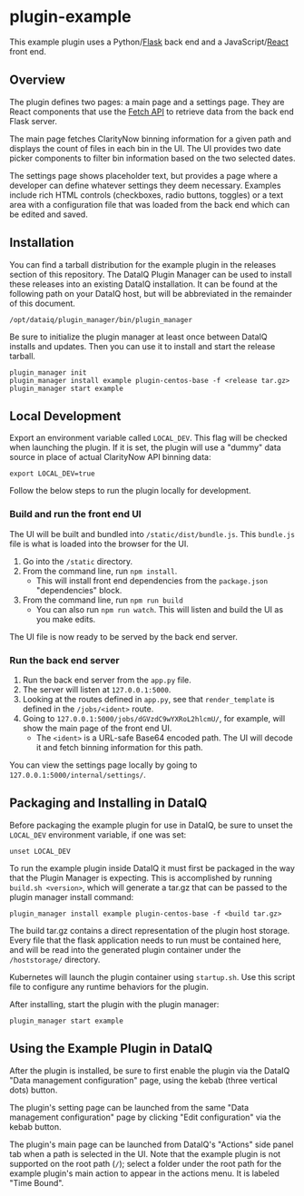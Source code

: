 # plugin-example

This example plugin uses a Python/[Flask](https://flask.palletsprojects.com/) back end and a JavaScript/[React](https://reactjs.org/) front end.

## Overview

The plugin defines two pages: a main page and a settings page.
They are React components that use the [Fetch API](https://developer.mozilla.org/en-US/docs/Web/API/Fetch_API) to
retrieve data from the back end Flask server.

The main page fetches ClarityNow binning information for a given path and displays the count of files in each bin in the UI.
The UI provides two date picker components to filter bin information based on the two selected dates.

The settings page shows placeholder text, but provides a page where a developer can define whatever settings they deem necessary.
Examples include rich HTML controls (checkboxes, radio buttons, toggles) or a text area with a configuration file that
was loaded from the back end which can be edited and saved.

## Installation

You can find a tarball distribution for the example plugin in the releases section of this repository.
The DataIQ Plugin Manager can be used to install these releases into an existing DataIQ installation.
It can be found at the following path on your DataIQ host, but will be abbreviated in the remainder of this document.

```
/opt/dataiq/plugin_manager/bin/plugin_manager
```

Be sure to initialize the plugin manager at least once between DataIQ installs and updates.
Then you can use it to install and start the release tarball.

```
plugin_manager init
plugin_manager install example plugin-centos-base -f <release tar.gz>
plugin_manager start example
```


## Local Development

Export an environment variable called `LOCAL_DEV`. 
This flag will be checked when launching the plugin. 
If it is set, the plugin will use a "dummy" data source in place of actual ClarityNow API binning data:

```
export LOCAL_DEV=true
```

Follow the below steps to run the plugin locally for development.

### Build and run the front end UI

The UI will be built and bundled into `/static/dist/bundle.js`. 
This `bundle.js` file is what is loaded into the browser for the UI.

1. Go into the `/static` directory.
2. From the command line, run `npm install`.
   - This will install front end dependencies from the `package.json` "dependencies" block.
3. From the command line, run `npm run build`
   - You can also run `npm run watch`. This will listen and build the UI as you make edits.

The UI file is now ready to be served by the back end server.

### Run the back end server

1. Run the back end server from the `app.py` file.
2. The server will listen at `127.0.0.1:5000`.
3. Looking at the routes defined in `app.py`, see that `render_template` is defined in the `/jobs/<ident>` route.
4. Going to `127.0.0.1:5000/jobs/dGVzdC9wYXRoL2hlcmU/`, for example, will show the main page of the front end UI.
   - The `<ident>` is a URL-safe Base64 encoded path. The UI will decode it and fetch binning information for this path.

You can view the settings page locally by going to `127.0.0.1:5000/internal/settings/`.

## Packaging and Installing in DataIQ

Before packaging the example plugin for use in DataIQ, be sure to unset the `LOCAL_DEV` environment variable, if one was set:

```
unset LOCAL_DEV
```

To run the example plugin inside DataIQ it must first be packaged in the way that the Plugin Manager is expecting.
This is accomplished by running `build.sh <version>`, which will generate a tar.gz that can be passed to the plugin 
manager install command:

```
plugin_manager install example plugin-centos-base -f <build tar.gz>
```

The build tar.gz contains a direct representation of the plugin host storage.
Every file that the flask application needs to run must be contained here, and will be read into the generated plugin
container under the `/hoststorage/` directory.

Kubernetes will launch the plugin container using `startup.sh`. Use this script
file to configure any runtime behaviors for the plugin.

After installing, start the plugin with the plugin manager:
```
plugin_manager start example
```

## Using the Example Plugin in DataIQ

After the plugin is installed, be sure to first enable the plugin via the DataIQ "Data management configuration" page, using the kebab (three vertical dots) button.

The plugin's setting page can be launched from the same "Data management configuration" page by clicking "Edit configuration" via the kebab button.

The plugin's main page can be launched from DataIQ's "Actions" side panel tab when a path is selected in the UI. Note that the example plugin is not supported on the root path (`/`); select a folder under the root path for the example plugin's main action to appear in the actions menu. It is labeled "Time Bound".

